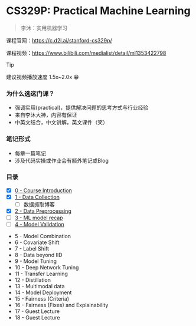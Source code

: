 # CS329P: Practical Machine Learning

> 李沐：实用机器学习

课程官网：https://c.d2l.ai/stanford-cs329p/ 

课程视频：https://www.bilibili.com/medialist/detail/ml1353422798

> [!TIP]
> 建议视频播放速度 1.5x~2.0x 😁

### 为什么选这门课？

- 强调实用(practical)，提供解决问题的思考方式与行业经验
- 来自李沐大神，内容有保证
- 中英文结合，中文讲解，英文课件（笑）

### 笔记形式

- 每章一篇笔记
- 涉及代码实操或作业会有额外笔记或Blog

### 目录

* [x] [0 - Course Introduction](CS329p/ch0.md)
* [x] [1 - Data Collection](CS329p/ch1.md)
  * [ ] 数据抓取博客
* [x] [2 - Data Preprocessing](CS329p/ch2.md)
* [ ] [3 - ML model recap](CS329p/ch3.md)
* [ ] [4 - Model Validation](CS329p/ch4.md)
* 5 - Model Combination
* 6 - Covariate Shift
* 7 - Label Shift
* 8 - Data beyond IID
* 9 - Model Tuning
* 10 - Deep Network Tuning
* 11 - Transfer Learning
* 12 - Distillation
* 13 - Multimodal data
* 14 - Model Deployment
* 15 - Fairness (Criteria)
* 16 - Fairness (Fixes) and Explainability
* 17 - Guest Lecture
* 18 - Guest Lecture

